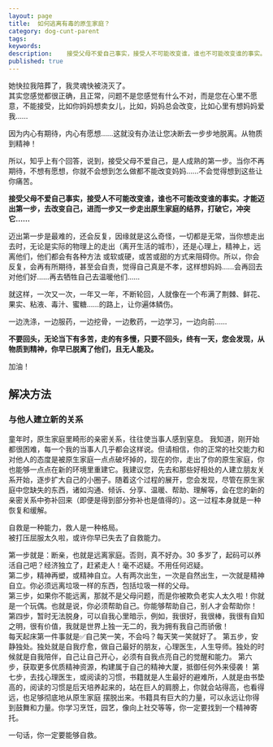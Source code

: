 ```yaml
---
layout: page
title:  如何逃离有毒的原生家庭？
category: dog-cunt-parent
tags:
keywords:
description:    接受父母不爱自己事实，接受人不可能改变谁，谁也不可能改变谁的事实。才能迈出第一步，去改变自己，进而一步又一步走出原生家庭的结界，打破它，冲突它……
published: true
---
```




她快拉我陪葬了，我灵魂快被浇灭了。   
其实您感觉都很正确，且正常，问题不是您感觉有什么不对，而是您在心里不愿意，不能接受，比如你妈妈想卖女儿，比如，妈妈总会改变，比如心里有想妈妈爱我……  

因为内心有期待，内心有愿想……这就没有办法让您决断去一步步地脱离。从物质到精神！  

所以，知乎上有个回答，说到，接受父母不爱自己，是人成熟的第一步。当你不再期待，不想有愿想，你就不会想到怎么做都不能改变妈妈……不会觉得想到这些让你痛苦。  

**接受父母不爱自己事实，接受人不可能改变谁，谁也不可能改变谁的事实。才能迈出第一步，去改变自己，进而一步又一步走出原生家庭的结界，打破它，冲突它……**  

迈出第一步是最难的，还会反复，因缘就是这么奇怪，一切都是无常，当你想走出去时，无论是实际的物理上的走出（离开生活的城市），还是心理上，精神上，远离他们，他们都会有各种方法
或软或硬，或苦或甜的方式来阻碍你。所以，你会反复，会再有所期待，甚至会自责，觉得自己真是不孝，这样想妈妈……会再回去对他们好……再去牺牲自己去温暖他们……

就这样，一次又一次，一年又一年，不断轮回，人就像在一个布满了荆棘、鲜花、果实、粘液、毒汁、蜜糖……的路上，让你遍体鳞伤。

一边洗涤，一边服药，一边挖骨，一边敷药，一边学习，一边向前……  

**不要回头，无论当下有多苦，走的有多慢，只要不回头，终有一天，您会发现，从物质到精神，你早已脱离了他们，且无人能及。** 

加油！

## 解决方法
### 与他人建立新的关系
童年时，原生家庭里畸形的亲密关系，往往使当事人感到窒息。
我知道，刚开始都很困难，每一个我的当事人几乎都会这样说。但请相信，你的正常的社交能力和对他人的态度是被原生家庭一点点破坏掉的，现在的你，走出了你的原生家庭，你也能够一点点在新的环境里重建它。我建议您，先去和那些好相处的人建立朋友关系开始，逐步扩大自己的小圈子。随着这个过程的展开，您会发现，尽管在原生家庭中您缺失的东西，诸如沟通、倾诉、分享、温暖、帮助、理解等，会在您的新的亲密关系中弥补回来（即便是得到部分弥补也是值得的）。这一过程本身就是一种恢复和缓解。

自救是一种能力，救人是一种格局。  
被打压屈服太久啦，或许你早已失去了自救能力。  

第一步就是：断亲，也就是远离家庭。否则，真不好办。30 多岁了，起码可以养活自己吧？经济独立了，赶紧走人！毫不迟疑。不用任何迟疑。  
第二步，精神再塑，或精神自立。人有两次出生，一次是自然出生，一次就是精神自立。你必须远离垃圾一样的东西，包括垃圾一样的父母。  
第三步，如果你不能远离，那就不是父母问题，而是你被欺负老实人太久啦！你就是一个玩偶。也就是说，你必须帮助自己。你能够帮助自己，别人才会帮助你！  
第四步，暂时无法脱身，可以自我心里暗示，例如，我很好，我很棒，我很有自知之明，很有价值，我就是世界上独一无二的，我为拥有我自己而骄傲！  
每天起床第一件事就是✅自己笑一笑，不会吗？每天笑一笑就好了。
第五步，安静独处。独处就是自我疗愈，做自己最好的朋友，心理医生，人生导师。独处的时候就是自我陪伴，自己让自己开心，必须有自我点亮自己的觉醒和能力。
第六步，获取更多优质精神资源，构建属于自己的精神大厦，抵御任何外来侵袭！
第七步，去找心理医生，或阅读的习惯，书籍就是人生最好的避难所，人就是由书垫高的，阅读的习惯是后天培养起来的，站在巨人的肩膀上，你就会站得高，也看得远，也足够彻底地从原生家庭
摆脱出来。书籍具有巨大的力量，可以永远让你得到鼓舞和力量。你学习烹饪，园艺，像向上社交等等，你一定要找到一个精神寄托。

一句话，你一定要能够自救。

